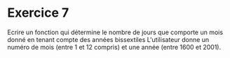 # Exercice 7

Ecrire un fonction qui détermine le nombre de jours que comporte un mois donné en tenant compte des années bissextiles L'utilisateur donne un numéro de mois (entre 1 et 12 compris) et une année (entre 1600 et 2001).

